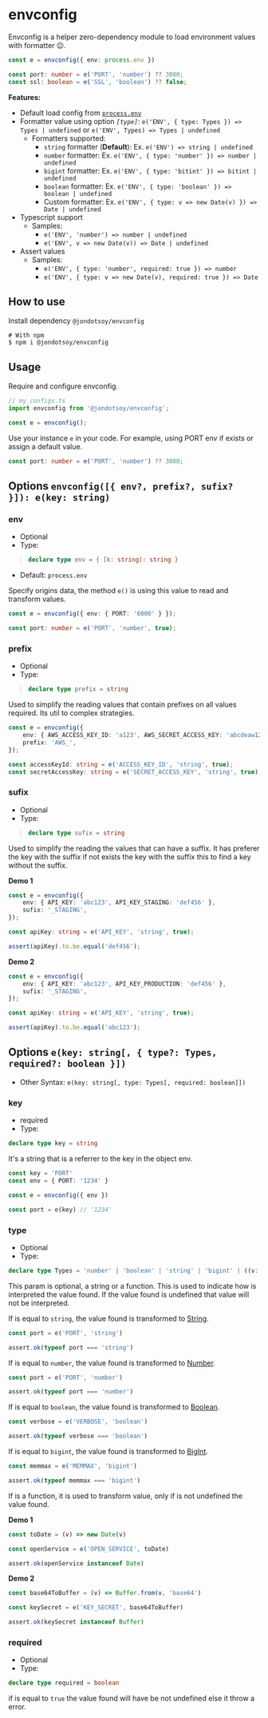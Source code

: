 # envconfig

Envconfig is a helper zero-dependency module to load environment values with formatter 😉.

```ts
const e = envconfig({ env: process.env })

const port: number = e('PORT', 'number') ?? 3000;
const ssl: boolean = e('SSL', 'boolean') ?? false;
```

**Features:**

- Default load config from [`process.env`](https://nodejs.org/dist/latest-v8.x/docs/api/process.html#process_process_env)
- Formatter value using option *`[type]`*: `e('ENV', { type: Types }) => Types | undefined` or `e('ENV', Types) => Types | undefined`
    - Formatters supported:
        - `string` formatter (**Default**): Ex. `e('ENV') => string | undefined`
        - `number` formatter: Ex. `e('ENV', { type: 'number' }) => number | undefined`
        - `bigint` formatter: Ex. `e('ENV', { type: 'bitint' }) => bitint | undefined`
        - `boolean` formatter: Ex. `e('ENV', { type: 'boolean' }) => boolean | undefined`
        - Custom formatter: Ex. `e('ENV', { type: v => new Date(v) }) => Date | undefined`
- Typescript support
    - Samples:
        -  `e('ENV', 'number') => number | undefined`
        -  `e('ENV', v => new Date(v)) => Date | undefined`
- Assert values
    - Samples:
        -  `e('ENV', { type: 'number', required: true }) => number`
        -  `e('ENV', { type: v => new Date(v), required: true }) => Date`


## How to use

Install dependency `@jondotsoy/envconfig`

```shell
# With npm
$ npm i @jondotsoy/envconfig
```

## Usage

Require and configure envconfig.

```ts
// my_configs.ts
import envconfig from '@jondotsoy/envconfig';

const e = envconfig();
```

Use your instance `e` in your code. For example, using PORT env if exists or assign a default value.

```ts
const port: number = e('PORT', 'number') ?? 3000;
```

## Options `envconfig([{ env?, prefix?, sufix? }]): e(key: string)`

### env

- Optional
- Type:
> ```ts
> declare type env = { [k: string]: string }
> ```
- Default: `process.env`

Specify origins data, the method `e()` is using this value to read and transform values.

```ts
const e = envconfig({ env: { PORT: '6000' } });

const port: number = e('PORT', 'number', true);
```

### prefix

- Optional
- Type:
> ```ts
> declare type prefix = string
> ```

Used to simplify the reading values that contain prefixes on all values required. Its util to complex strategies.

```ts
const e = envconfig({
    env: { AWS_ACCESS_KEY_ID: 'a123', AWS_SECRET_ACCESS_KEY: 'abcdeaw12343****' },
    prefix: 'AWS_',
});

const accessKeyId: string = e('ACCESS_KEY_ID', 'string', true);
const secretAccessKey: string = e('SECRET_ACCESS_KEY', 'string', true);
```

### sufix

- Optional
- Type:
> ```ts
> declare type sufix = string
> ```

Used to simplify the reading the values that can have a suffix. It has preferer the key with the suffix if not exists the key with the suffix this to find a key without the suffix.

**Demo 1**

```ts
const e = envconfig({
    env: { API_KEY: 'abc123', API_KEY_STAGING: 'def456' },
    sufix: '_STAGING',
});

const apiKey: string = e('API_KEY', 'string', true);

assert(apiKey).to.be.equal('def456');
```

**Demo 2**

```ts
const e = envconfig({
    env: { API_KEY: 'abc123', API_KEY_PRODUCTION: 'def456' },
    sufix: '_STAGING',
});

const apiKey: string = e('API_KEY', 'string', true);

assert(apiKey).to.be.equal('abc123');
```

## Options `e(key: string[, { type?: Types, required?: boolean }])`

- Other Syntax: `e(key: string[, type: Types[, required: boolean]])`

### key

- required
- Type:
```ts
declare type key = string
```

It's a string that is a referrer to the key in the object env.

```ts
const key = 'PORT'
const env = { PORT: '1234' }

const e = envconfig({ env })

const port = e(key) // '1234'
```

### type

- Optional
- Type:
```ts
declare type Types = 'number' | 'boolean' | 'string' | 'bigint' | ((v: string) => any);
```

This param is optional, a string or a function. This is used to indicate how is interpreted the value found. If the value found is undefined that value will not be interpreted.

If is equal to `string`, the value found is transformed to [String](https://developer.mozilla.org/en-US/docs/Web/JavaScript/Reference/Global_Objects/String).

```ts
const port = e('PORT', 'string')

assert.ok(typeof port === 'string')
```

If is equal to `number`, the value found is transformed to [Number](https://developer.mozilla.org/en-US/docs/Web/JavaScript/Reference/Global_Objects/Number).

```ts
const port = e('PORT', 'number')

assert.ok(typeof port === 'number')
```

If is equal to `boolean`, the value found is transformed to [Boolean](https://developer.mozilla.org/en-US/docs/Web/JavaScript/Reference/Global_Objects/Boolean).

```ts
const verbose = e('VERBOSE', 'boolean')

assert.ok(typeof verbose === 'boolean')
```

If is equal to `bigint`, the value found is transformed to [BigInt](https://developer.mozilla.org/en-US/docs/Web/JavaScript/Reference/Global_Objects/BigInt).

```ts
const memmax = e('MEMMAX', 'bigint')

assert.ok(typeof memmax === 'bigint')
```

If is a function, it is used to transform value, only if is  not undefined the value found.

**Demo 1**

```ts
const toDate = (v) => new Date(v)

const openService = e('OPEN_SERVICE', toDate)

assert.ok(openService instanceof Date)
```

**Demo 2**

```ts
const base64ToBuffer = (v) => Buffer.from(v, 'base64')

const keySecret = e('KEY_SECRET', base64ToBuffer)

assert.ok(keySecret instanceof Buffer)
```

### required

- Optional
- Type:
```ts
declare type required = boolean
```

if is equal to `true` the value found will have be not undefined else it throw a error.
